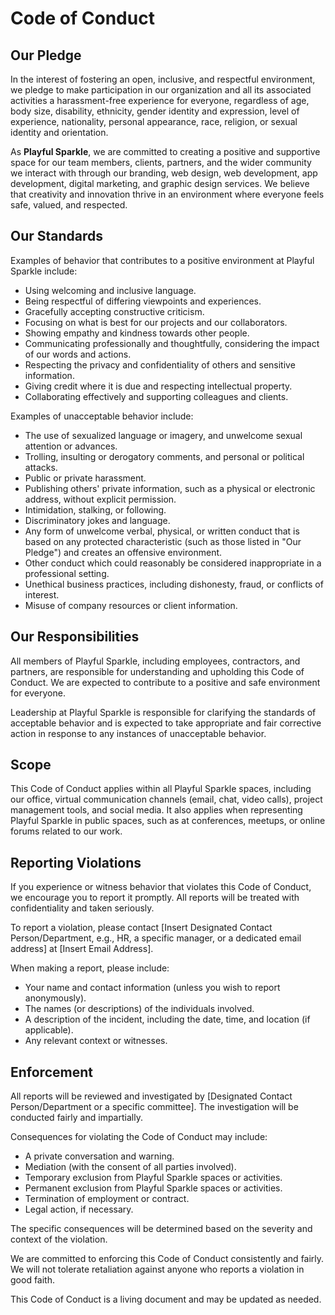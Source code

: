 # Code of Conduct

## Our Pledge

In the interest of fostering an open, inclusive, and respectful environment, we pledge to make participation in our organization and all its associated activities a harassment-free experience for everyone, regardless of age, body size, disability, ethnicity, gender identity and expression, level of experience, nationality, personal appearance, race, religion, or sexual identity and orientation.

As **Playful Sparkle**, we are committed to creating a positive and supportive space for our team members, clients, partners, and the wider community we interact with through our branding, web design, web development, app development, digital marketing, and graphic design services. We believe that creativity and innovation thrive in an environment where everyone feels safe, valued, and respected.

## Our Standards

Examples of behavior that contributes to a positive environment at Playful Sparkle include:

* Using welcoming and inclusive language.
* Being respectful of differing viewpoints and experiences.
* Gracefully accepting constructive criticism.
* Focusing on what is best for our projects and our collaborators.
* Showing empathy and kindness towards other people.
* Communicating professionally and thoughtfully, considering the impact of our words and actions.
* Respecting the privacy and confidentiality of others and sensitive information.
* Giving credit where it is due and respecting intellectual property.
* Collaborating effectively and supporting colleagues and clients.

Examples of unacceptable behavior include:

* The use of sexualized language or imagery, and unwelcome sexual attention or advances.
* Trolling, insulting or derogatory comments, and personal or political attacks.
* Public or private harassment.
* Publishing others' private information, such as a physical or electronic address, without explicit permission.
* Intimidation, stalking, or following.
* Discriminatory jokes and language.
* Any form of unwelcome verbal, physical, or written conduct that is based on any protected characteristic (such as those listed in "Our Pledge") and creates an offensive environment.
* Other conduct which could reasonably be considered inappropriate in a professional setting.
* Unethical business practices, including dishonesty, fraud, or conflicts of interest.
* Misuse of company resources or client information.

## Our Responsibilities

All members of Playful Sparkle, including employees, contractors, and partners, are responsible for understanding and upholding this Code of Conduct. We are expected to contribute to a positive and safe environment for everyone.

Leadership at Playful Sparkle is responsible for clarifying the standards of acceptable behavior and is expected to take appropriate and fair corrective action in response to any instances of unacceptable behavior.

## Scope

This Code of Conduct applies within all Playful Sparkle spaces, including our office, virtual communication channels (email, chat, video calls), project management tools, and social media. It also applies when representing Playful Sparkle in public spaces, such as at conferences, meetups, or online forums related to our work.

## Reporting Violations

If you experience or witness behavior that violates this Code of Conduct, we encourage you to report it promptly. All reports will be treated with confidentiality and taken seriously.

To report a violation, please contact [Insert Designated Contact Person/Department, e.g., HR, a specific manager, or a dedicated email address] at [Insert Email Address].

When making a report, please include:

* Your name and contact information (unless you wish to report anonymously).
* The names (or descriptions) of the individuals involved.
* A description of the incident, including the date, time, and location (if applicable).
* Any relevant context or witnesses.

## Enforcement

All reports will be reviewed and investigated by [Designated Contact Person/Department or a specific committee]. The investigation will be conducted fairly and impartially.

Consequences for violating the Code of Conduct may include:

* A private conversation and warning.
* Mediation (with the consent of all parties involved).
* Temporary exclusion from Playful Sparkle spaces or activities.
* Permanent exclusion from Playful Sparkle spaces or activities.
* Termination of employment or contract.
* Legal action, if necessary.

The specific consequences will be determined based on the severity and context of the violation.

We are committed to enforcing this Code of Conduct consistently and fairly. We will not tolerate retaliation against anyone who reports a violation in good faith.

This Code of Conduct is a living document and may be updated as needed.